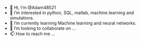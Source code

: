 - 👋 Hi, I’m @Adam48521
- 👀 I’m interested in python, SQL, matlab, machine learning and simulations.
- 🌱 I’m currently learning Machine learning and neural networks.
- 💞️ I’m looking to collaborate on ...
- 📫 How to reach me ...

<!---
Adam48521/Adam48521 is a ✨ special ✨ repository because its `README.md` (this file) appears on your GitHub profile.
You can click the Preview link to take a look at your changes.
--->
